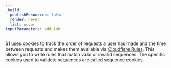 ```yaml
---
_build:
  publishResources: false
  render: never
  list: never
inputParameters: addLink
---
```


$1 uses cookies to track the order of requests a user has made and the time between requests and makes them available via [Cloudflare Rules](/rules/). This allows you to write rules that match valid or invalid sequences. The specific cookies used to validate sequences are called sequence cookies.